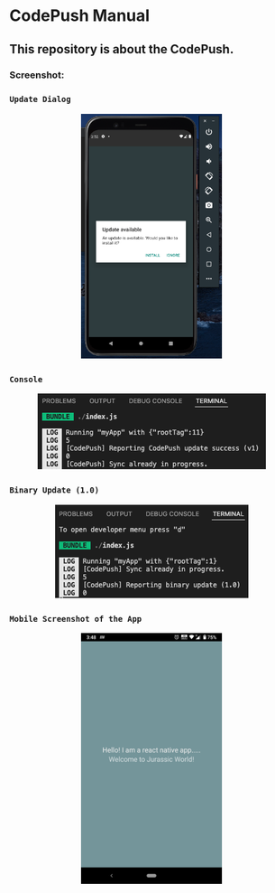 # CodePush Manual
## This repository is about the CodePush.

### Screenshot:

### ``` Update Dialog ```
<div align="center">
<img src="screenshots/MANUAL.png" width="250">
</div>

### ``` Console ```
<div align="center">
<img src="screenshots/console.png">
</div>

### ``` Binary Update (1.0) ```
<div align="center">
<img src="screenshots/binary.png">
</div>

### ``` Mobile Screenshot of the App ```
<div align="center">
<img src="screenshots/mobile_ss.png" width="250">
</div>
